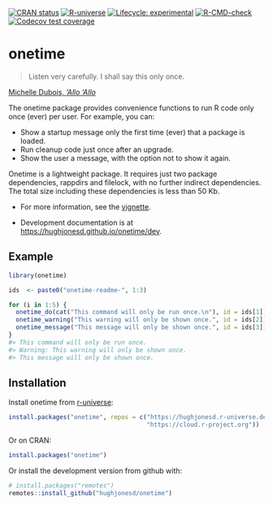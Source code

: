 
<!-- README.md is generated from README.Rmd. Please edit that file -->

<!-- badges: start -->

[![CRAN
status](https://www.r-pkg.org/badges/version/onetime)](https://CRAN.R-project.org/package=onetime)
[![R-universe](https://hughjonesd.r-universe.dev/badges/onetime)](https://hughjonesd.r-universe.dev/ui#package:onetime)
[![Lifecycle:
experimental](https://img.shields.io/badge/lifecycle-experimental-orange.svg)](https://lifecycle.r-lib.org/articles/stages.html#experimental)
[![R-CMD-check](https://github.com/hughjonesd/onetime/actions/workflows/R-CMD-check.yaml/badge.svg)](https://github.com/hughjonesd/onetime/actions/workflows/R-CMD-check.yaml)
[![Codecov test
coverage](https://codecov.io/gh/hughjonesd/onetime/branch/master/graph/badge.svg)](https://app.codecov.io/gh/hughjonesd/onetime?branch=master)
<!-- badges: end -->

# onetime

> Listen very carefully. I shall say this only once.

[Michelle Dubois, *’Allo
’Allo*](https://www.youtube.com/watch?v=M-_5JJmNB6E)

The onetime package provides convenience functions to run R code only
once (ever) per user. For example, you can:

  - Show a startup message only the first time (ever) that a package is
    loaded.
  - Run cleanup code just once after an upgrade.
  - Show the user a message, with the option not to show it again.

Onetime is a lightweight package. It requires just two package
dependencies, rappdirs and filelock, with no further indirect
dependencies. The total size including these dependencies is less than
50 Kb.

  - For more information, see the
    [vignette](https://hughjonesd.github.io/onetime/dev/articles/onetime.html).

  - Development documentation is at
    <https://hughjonesd.github.io/onetime/dev>.

## Example

``` r
library(onetime)

ids  <- paste0("onetime-readme-", 1:3) 

for (i in 1:5) {
  onetime_do(cat("This command will only be run once.\n"), id = ids[1])
  onetime_warning("This warning will only be shown once.", id = ids[2])
  onetime_message("This message will only be shown once.", id = ids[3])
}
#> This command will only be run once.
#> Warning: This warning will only be shown once.
#> This message will only be shown once.
```

## Installation

Install onetime from
[r-universe](https://r-universe.dev):

``` r
install.packages("onetime", repos = c("https://hughjonesd.r-universe.dev", 
                                      "https://cloud.r-project.org"))
```

Or on CRAN:

``` r
install.packages("onetime")
```

Or install the development version from github with:

``` r
# install.packages("remotes")
remotes::install_github("hughjonesd/onetime")
```
